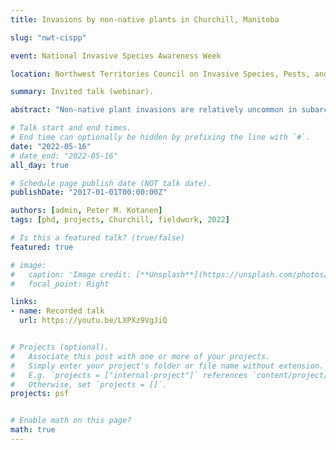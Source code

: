 ```yaml
---
title: Invasions by non-native plants in Churchill, Manitoba

slug: "nwt-cispp"

event: National Invasive Species Awareness Week

location: Northwest Territories Council on Invasive Species, Pests, and Pathogens

summary: Invited talk (webinar).

abstract: "Non-native plant invasions are relatively uncommon in subarctic zones and high latitudes due to environmental barriers and limited accessibility. However, the town of Churchill, Manitoba, has been a hotspot for invasions, where over a hundred non-native plants have been recorded but have not spread into the tundra or boreal forest. In this presentation, Dr. Peter Kotanen and Vicki Zhang will discuss their research, which identifies and experimentally tests factors that may have led to past failed invasions in this area, and asks whether these barriers will be lifted due to climate and global change, leading to further spread of invasive species. Dr. Peter Kotanen is a professor at the University of Toronto and Vicki Zhang is a PhD student and researcher."

# Talk start and end times.
# End time can optionally be hidden by prefixing the line with `#`.
date: "2022-05-16"
# date_end: "2022-05-16"
all_day: true

# Schedule page publish date (NOT talk date).
publishDate: "2017-01-01T00:00:00Z"

authors: [admin, Peter M. Kotanen]
tags: [phd, projects, Churchill, fieldwork, 2022]

# Is this a featured talk? (true/false)
featured: true

# image:
#   caption: 'Image credit: [**Unsplash**](https://unsplash.com/photos/bzdhc5b3Bxs)'
#   focal_point: Right

links:
- name: Recorded talk
  url: https://youtu.be/LXPXz9VgJiQ


# Projects (optional).
#   Associate this post with one or more of your projects.
#   Simply enter your project's folder or file name without extension.
#   E.g. `projects = ["internal-project"]` references `content/project/deep-learning/index.md`.
#   Otherwise, set `projects = []`.
projects: psf


# Enable math on this page?
math: true
---
```


